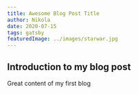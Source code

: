 ```yaml
---
title: Awesome Blog Post Title
author: Nikola
date: 2020-07-15
tags: gatsby
featuredImage: ../images/starwar.jpg
---
```


## Introduction to my blog post

Great content of my first blog